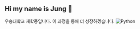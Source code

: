 ## Hi my name is Jung 👋 

우송대학교 재학중입니다.
이 과정을 통해 더 성장하겠습니다.
![Python](https://img.shields.io/badge/python-3670A0?style=for-the-badge&logo=python&logoColor=ffdd54)
